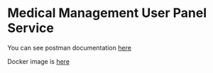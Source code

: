 # Medical Management User Panel Service
You can see postman documentation [here](https://documenter.getpostman.com/view/6955112/TzCP6SeC)

Docker image is [here](https://hub.docker.com/r/armansabbagh/doctor_system_p1)